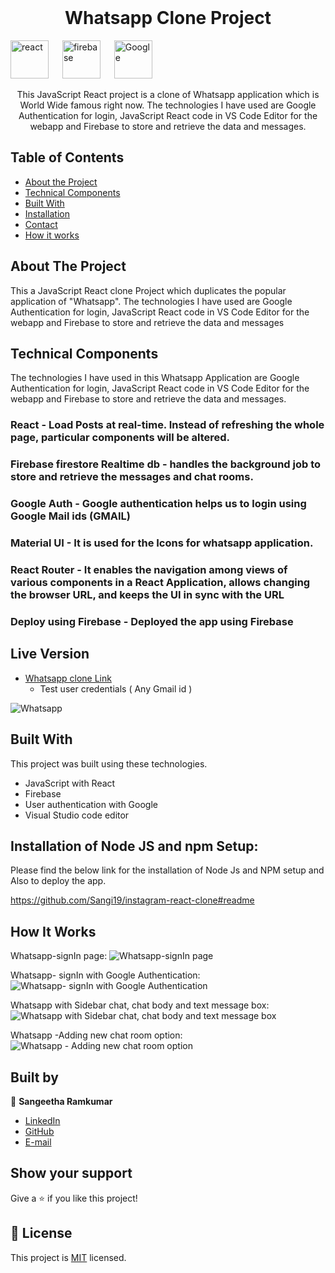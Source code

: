 

<!-- PROJECT LOGO -->
<br />
<p align="center">
  <!-- <a href="https://github.com/jaspreet-singh-sahota/Slack-bot">
    <img src="https://course_report_production.s3.amazonaws.com/rich/rich_files/rich_files/5726/s300/icon-white-on-murple-copy.png" alt="Logo" width="80" height="80">
  </a> -->

  <h1 align="center"> Whatsapp Clone Project</h1>
  <p align="center">
  
  <img width="61" alt="react" src="https://github.com/Sangi19/whatsapp-clone/blob/master/Images/React.png"> &emsp;
  <img width="61" alt="firebase" src="https://github.com/Sangi19/whatsapp-clone/blob/master/Images/firebase.png"> &emsp;
  <img width="61" alt="Google" src="https://github.com/Sangi19/whatsapp-clone/blob/master/Images/google.png"> &emsp;
  
   </p>

  <p align="center">
This JavaScript React project is a clone of Whatsapp application which is World Wide famous right now. The technologies I have used are Google Authentication for login, JavaScript React code in VS Code Editor for the webapp and Firebase to store and retrieve the data and messages.<br />
    </p>
</p>

<!-- TABLE OF CONTENTS -->

## Table of Contents

- [About the Project](#about-the-project)
- [Technical Components](#techincal-components)
- [Built With](#built-with)
- [Installation](#Installation)
- [Contact](#Authors)
- [How it works](#How-it-works)

<!-- ABOUT THE PROJECT -->

## About The Project

This a JavaScript React clone Project which duplicates the popular application of "Whatsapp". The technologies I have used are Google Authentication for login, JavaScript React code in VS Code Editor for the webapp and Firebase to store and retrieve the data and messages
<br />

## Technical Components
 The technologies I have used in this Whatsapp Application are Google Authentication for login, JavaScript React code in VS Code Editor for the webapp and Firebase to store and retrieve the data and messages. <br />

### React - Load Posts at real-time. Instead of refreshing the whole page, particular components will be altered.

### Firebase firestore Realtime db - handles the background job to store and retrieve the messages and chat rooms.

### Google Auth - Google authentication helps us to login using Google Mail ids (GMAIL)

### Material UI - It is used for the Icons for whatsapp application.

### React Router -  It enables the navigation among views of various components in a React Application, allows changing the browser URL, and keeps the UI in sync with the URL

### Deploy using Firebase - Deployed the app using Firebase

## Live Version

- [Whatsapp clone Link](https://whatsapp-clone-49e7c.web.app/)
  - Test user credentials ( Any Gmail id )

![Whatsapp](https://github.com/Sangi19/whatsapp-clone/blob/master/Images/Whatsapp%20with%20Sidebar%20chat%2C%20chat%20body%20and%20text%20message%20box.PNG)

<!-- BUILD WITH -->

## Built With

This project was built using these technologies.

- JavaScript with React
- Firebase
- User authentication with Google
- Visual Studio code editor 

## Installation of Node JS and npm Setup:
Please find the below link for the installation of Node Js and NPM setup and Also to deploy the app.

https://github.com/Sangi19/instagram-react-clone#readme

<!-- HOW IT WORKS -->

## How It Works
 Whatsapp-signIn page:
![Whatsapp-signIn page](https://github.com/Sangi19/whatsapp-clone/blob/master/Images/signIn.PNG)

Whatsapp- signIn with Google Authentication:
![Whatsapp- signIn with Google Authentication](https://github.com/Sangi19/whatsapp-clone/blob/master/Images/signIn%20with%20Google%20Authentication.PNG)

Whatsapp with Sidebar chat, chat body and text message box:
![Whatsapp with Sidebar chat, chat body and text message box](https://github.com/Sangi19/whatsapp-clone/blob/master/Images/Whatsapp%20with%20Sidebar%20chat%2C%20chat%20body%20and%20text%20message%20box.PNG)

Whatsapp -Adding new chat room option:
![Whatsapp - Adding new chat room option](https://github.com/Sangi19/whatsapp-clone/blob/master/Images/Adding%20new%20chat%20room%20option.PNG)

## Built by

👤 **Sangeetha Ramkumar**

- [LinkedIn](https://www.linkedin.com/in/sangeetharamkumar)
- [GitHub](https://github.com/Sangi19)
- [E-mail](sangiammu1020@gmail.com)

<!-- ACKNOWLEDGEMENTS -->

## Show your support

Give a ⭐️ if you like this project!



## 📝 License

This project is [MIT](https://opensource.org/licenses/MIT) licensed.
